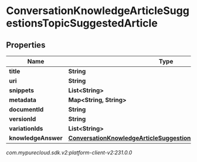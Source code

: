 # ConversationKnowledgeArticleSuggestionsTopicSuggestedArticle


## Properties

| Name | Type | Description | Notes |
| ------------ | ------------- | ------------- | ------------- |
| **title** | **String** |  |  [optional] |
| **uri** | **String** |  |  [optional] |
| **snippets** | **List&lt;String&gt;** |  |  [optional] |
| **metadata** | **Map&lt;String, String&gt;** |  |  [optional] |
| **documentId** | **String** |  |  [optional] |
| **versionId** | **String** |  |  [optional] |
| **variationIds** | **List&lt;String&gt;** |  |  [optional] |
| **knowledgeAnswer** | [**ConversationKnowledgeArticleSuggestionsTopicKnowledgeAnswer**](ConversationKnowledgeArticleSuggestionsTopicKnowledgeAnswer) |  |  [optional] |




_com.mypurecloud.sdk.v2:platform-client-v2:231.0.0_
